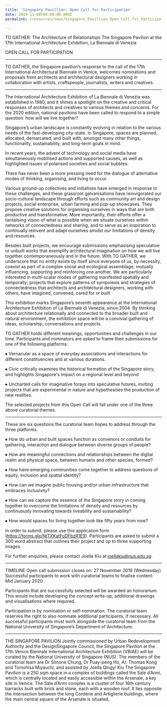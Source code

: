 ```yaml
---
title: 'Singapore Pavillion: Open Call for Participation'
date: 2019-11-08T00:00:00.000Z
permalink: /resources/news/Singapore_Pavillion_Open_Call_for_Participation

---
```



TO GATHER: The Architecture of Relationships
The Singapore Pavilion at the 17th International Architecture Exhibition, La Biennale di Venezia

OPEN CALL FOR PARTICIPATION

---

TO GATHER, the Singapore pavilion’s response to the call of the 17th International Architectural Biennale in Venice, welcomes nominations and proposals from architects and architectural designers working in collaboration with artists, craftspeople, journalists, writers and creatives.

---
The International Architecture Exhibition of La Biennale di Venezia was established in 1980, and it shines a spotlight on the creative and critical responses of architects and creatives to various themes and concerns. For the 2020 edition, national pavilions have been called to respond to a simple question: how will we live together?

Singapore’s urban landscape is constantly evolving in relation to the various needs of the fast-developing city-state. In Singapore, spaces are planned, allocated, demarcated, and built with, amongst many other things, functionality, sustainability, and long-term goals in mind. 

In recent years, the advent of technology and social media have simultaneously mobilised actions and supported causes, as well as highlighted issues of polarised societies and social bubbles. 

There has never been a more pressing need for the dialogue of alternative modes of thinking, organising, and living to occur.

Various ground-up collectives and initiatives have emerged in response to these challenges, and these grassroot galvanisations have reinvigorated our socio-cultural landscape through efforts such as community art and design projects, social enterprise, urban farming and pop-up showcases. They propose creative solutions for organising ourselves in ways that are both productive and transformative. More importantly, their efforts offer a tantalising vision of what is possible when we situate ourselves within networks of connectedness and sharing, and to serve as an inspiration to continually reinvent and adapt ourselves amidst our limitations of density and resources.

Besides built projects, we encourage submissions emphasising speculative or unbuilt works that exemplify architectural imagination on how we will live together contemporaneously and in the future. With TO GATHER, we underscore that no entity exists by itself since everyone of us, by necessity, coexist as part of a complex social and ecological assemblage, mutually influencing, supporting and reinforcing one another. We are particularly interested in multi-scalar modes of gathering manifested spatially and temporally; projects that explore patterns of sympoiesis and strategies of connectedness that architects and architectural designers, working with others, have imagined, convened, cared for or built.

This exhibition marks Singapore’s seventh appearance at the International Architecture Exhibition of La Biennale di Venezia, since 2004. By thinking about architecture relationally and connected to the broader built and natural environment, the exhibition space will be a convivial gathering of ideas, scholarship, conversations and projects.

TO GATHER holds different meanings, opportunities and challenges in our time. Participants and nominators are asked to frame their submissions for one of the following platforms:

⦁	Vernacular as a space of everyday associations and interactions for different constituencies and at various durations.

⦁	Civic critically examines the historical formation of the Singapore story, and highlights Singapore's impact on a regional level and beyond

⦁	Uncharted calls for imaginative forays into speculative futures, inviting projects that are experimental in nature and hypothesises the production of new realities.

The selected projects from this Open Call will fall under one of the three above curatorial themes.

---

These are six questions the curatorial team hopes to address through the three platforms.

⦁	How do urban and built spaces function as convenors or conduits for gathering, interaction and dialogue between diverse groups of people?

⦁	How are meaningful connections and relationships between the digital realm and physical space, between humans and other species, formed?

⦁	How have emerging communities come together to address questions of equity, inclusion and spatial identity?

⦁	How can we imagine public housing and/or urban infrastructure that embraces inclusivity? 

⦁	How can we capture the essence of the Singapore story in coming together to overcome the limitations of density and resources by continuously innovating towards liveability and sustainability?

⦁	How would spaces for living together look like fifty years from now?

In order to submit, please use this application form (https://forms.gle/NtTXKatFoDFbzR1E9). Participants are asked to submit a 300 word abstract that outlines their project and up to three supporting images.

For further enquiries, please contact Joella Kiu at joellakiu@nus.edu.sg. 

---
TIMELINE 
Open call submission closes on: 27 November 2019 (Wednesday)
Successful participants to work with curatorial teams to finalise content: Mid January 2020

Participants that are successfully selected will be awarded an honorarium. This would include developing the concept write-up, additional drawings and visualisations where required.


Participation is by nomination or self-nomination. The curatorial team reserves the right to also nominate additional participants, if necessary. All successful participants must work alongside the curatorial team from the National University of Singapore’s Department of Architecture.

---
THE SINGAPORE PAVILION
Jointly commissioned by Urban Redevelopment Authority and the DesignSingapore Council, the Singapore Pavilion at the 17th Venice Biennale International Architecture Exhibition (VBIAE) will be curated by the National University of Singapore (NUS). The members of the curatorial team are Dr Simone Chung, Dr Puay-peng Ho, Ar. Thomas Kong and Tomohisa Miyauchi, and assisted by Joella Qingyi Kiu
The Singapore Pavilion is a 250 sqm space in a complex of buildings called the Sale d’Armi, which is centrally located and easily accessible within the Arsenale, a key site in Venice. The Sale d’Armi complex is a cluster of four 16th century barracks built with brick and stone, each with a wooden roof. It lies opposite the intersection between the long Corderie and Artiglierie buildings, where the main central square of the Arsenale is situated.


